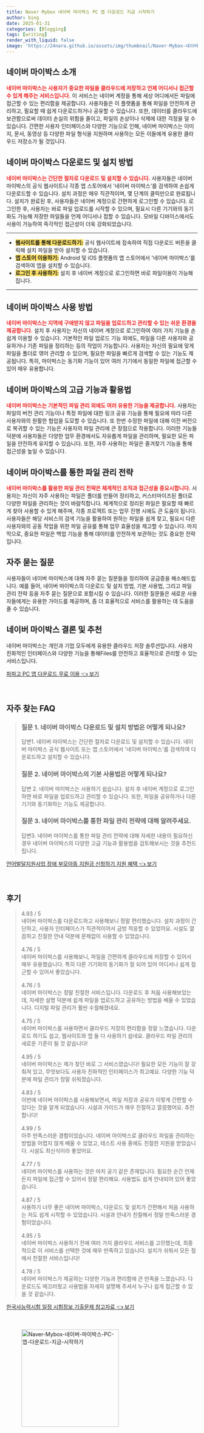 ```yaml
---
title: Naver Mybox 네이버 마이박스 PC 앱 다운로드 지금 시작하기
author: bing
date: 2025-01-31
categories: [Blogging]
tags: [writing]
render_with_liquid: false
image: 'https://24nara.github.io/assets/img/thumbnail/Naver-Mybox-네이버-마이박스-PC-앱-다운로드-지금-시작하기.webp'
---
```



<h2 id='마이박스_소개'>네이버 마이박스 소개</h2>

<p><b><span style="color: #ee2323;">네이버 마이박스는 사용자가 중요한 파일을 클라우드에 저장하고 언제 어디서나 접근할 수 있게 해주는 서비스입니다.</span></b> 이 서비스는 네이버 계정을 통해 세상 어디에서든 파일에 접근할 수 있는 편리함을 제공합니다. 사용자들은 이 플랫폼을 통해 파일을 안전하게 관리하고, 필요할 때 쉽게 다운로드하거나 공유할 수 있습니다. 또한, 데이터를 클라우드에 보관함으로써 데이터 손실의 위험을 줄이고, 파일의 손상이나 삭제에 대한 걱정을 덜 수 있습니다. 간편한 사용자 인터페이스와 다양한 기능으로 인해, 네이버 마이박스는 이미지, 문서, 동영상 등 다양한 파일 형식을 지원하며 사용하는 모든 이들에게 유용한 클라우드 저장소가 될 것입니다.</p>

<h2 id='다운로드_및_설치'>네이버 마이박스 다운로드 및 설치 방법</h2>

<p><b><span style="color: #ee2323;">네이버 마이박스는 간단한 절차로 다운로드 및 설치할 수 있습니다.</span></b> 사용자들은 네이버 마이박스의 공식 웹사이트나 각종 앱 스토어에서 '네이버 마이박스'를 검색하여 손쉽게 다운로드할 수 있습니다. 설치 과정은 매우 직관적이며, 몇 단계의 클릭만으로 완료됩니다. 설치가 완료된 후, 사용자들은 네이버 계정으로 간편하게 로그인할 수 있습니다. 로그인한 후, 사용자는 바로 파일 업로드를 시작할 수 있으며, 필요시 다른 기기와의 동기화도 가능해 저장한 파일들을 언제 어디서나 접할 수 있습니다. 모바일 디바이스에서도 사용이 가능하여 즉각적인 접근성이 더욱 강화되었습니다.</p>

<hr />

<ul>
    <li><b><span style="background-color: #ffe066;">웹사이트를 통해 다운로드하기:</span></b> 공식 웹사이트에 접속하여 직접 다운로드 버튼을 클릭해 설치 파일을 받아 설치할 수 있습니다.</li>
    <li><b><span style="background-color: #ffe066;">앱 스토어 이용하기:</span></b> Android 및 iOS 플랫폼의 앱 스토어에서 '네이버 마이박스'를 검색하여 앱을 설치할 수 있습니다.</li>
    <li><b><span style="background-color: #ffe066;">로그인 후 사용하기:</span></b> 설치 후 네이버 계정으로 로그인하면 바로 파일이용이 가능해집니다.</li>
</ul>

<hr />

<h2 id='사용법'>네이버 마이박스 사용 방법</h2>

<p><b><span style="color: #ee2323;">네이버 마이박스는 지역에 구애받지 않고 파일을 업로드하고 관리할 수 있는 쉬운 환경을 제공합니다.</span></b> 설치 후 사용자는 자신의 네이버 계정으로 로그인하여 여러 가지 기능을 손쉽게 이용할 수 있습니다. 기본적인 파일 업로드 기능 외에도, 파일을 다른 사용자와 공유하거나 기존 파일을 정리하는 등의 작업이 가능합니다. 사용자는 자신의 필요에 맞게 파일을 폴더로 엮어 관리할 수 있으며, 필요한 파일을 빠르게 검색할 수 있는 기능도 제공됩니다. 특히, 마이박스는 동기화 기능이 있어 여러 기기에서 동일한 파일에 접근할 수 있어 매우 유용합니다.</p>

<h2 id='고급_기능'>네이버 마이박스의 고급 기능과 활용법</h2>

<p><b><span style="color: #ee2323;">네이버 마이박스는 기본적인 파일 관리 외에도 여러 유용한 기능을 제공합니다.</span></b> 사용자는 파일의 버전 관리 기능이나 특정 파일에 대한 링크 공유 기능을 통해 필요에 따라 다른 사용자와의 원활한 협업을 도모할 수 있습니다. 또 한번 수정한 파일에 대해 이전 버전으로 복귀할 수 있는 기능은 사용자의 파일 관리에 큰 장점으로 작용합니다. 이러한 기능들 덕분에 사용자들은 다양한 업무 환경에서도 자유롭게 파일을 관리하며, 필요한 모든 파일을 안전하게 유지할 수 있습니다. 또한, 자주 사용하는 파일은 즐겨찾기 기능을 통해 접근성을 높일 수 있습니다.</p>

<h2 id='관리_전략'>네이버 마이박스를 통한 파일 관리 전략</h2>

<p><b><span style="color: #ee2323;">네이버 마이박스를 활용한 파일 관리 전략은 체계적인 조직과 접근성을 중요시합니다.</span></b> 사용자는 자신이 자주 사용하는 파일은 폴더를 만들어 정리하고, 커스터마이즈된 폴더로 다양한 파일을 관리하는 것이 바람직합니다. 체계적으로 정리된 파일은 필요할 때 빠르게 찾아 사용할 수 있게 해주며, 각종 프로젝트 또는 업무 진행 시에도 큰 도움이 됩니다. 사용자들은 해당 서비스의 검색 기능을 활용하여 원하는 파일을 쉽게 찾고, 필요시 다른 사용자와의 공동 작업을 위한 파일 공유를 통해 업무 효율성을 제고할 수 있습니다. 마지막으로, 중요한 파일은 백업 기능을 통해 데이터를 안전하게 보관하는 것도 중요한 전략입니다.</p>

<h2 id='자주_묻는_질문'>자주 묻는 질문</h2>

<p>사용자들이 네이버 마이박스에 대해 자주 묻는 질문들을 정리하여 궁금증을 해소해드립니다. 예를 들어, 네이버 마이박스의 다운로드 및 설치 방법, 기본 사용법, 그리고 파일 관리 전략 등을 자주 묻는 질문으로 포함시킬 수 있습니다. 이러한 질문들은 새로운 사용자들에게는 유용한 가이드를 제공하며, 좀 더 효율적으로 서비스를 활용하는 데 도움을 줄 수 있습니다.</p>

<h2 id='마무리'>네이버 마이박스 결론 및 추천</h2>

<p>네이버 마이박스는 개인과 기업 모두에게 유용한 클라우드 저장 솔루션입니다. 사용자 친화적인 인터페이스와 다양한 기능을 통해Files를 안전하고 효율적으로 관리할 수 있는 서비스입니다.</p>


<p><a class="click-button" title="파파고 PC 앱 다운로드 무료 이용" href="https://24nara.github.io/posts/%ED%8C%8C%ED%8C%8C%EA%B3%A0-PC-%EC%95%B1-%EB%8B%A4%EC%9A%B4%EB%A1%9C%EB%93%9C-%EB%AC%B4%EB%A3%8C-%EC%9D%B4%EC%9A%A9/" rel="dofollow">파파고 PC 앱 다운로드 무료 이용 👈 보기</a></p><br>
<h2 id='자주_찾는_FAQ'>자주 찾는 FAQ</h2>
<div itemscope="" itemtype="https://schema.org/FAQPage"> 
<blockquote> 
<div itemscope="" itemprop="mainEntity" itemtype="https://schema.org/Question"> 
<h3 itemprop="name">질문 1. 네이버 마이박스 다운로드 및 설치 방법은 어떻게 되나요?</h3> 
<div itemscope="" itemprop="acceptedAnswer" itemtype="https://schema.org/Answer"> 
<span itemprop="text"> 
<p>답변1. 네이버 마이박스는 간단한 절차로 다운로드 및 설치할 수 있습니다. 네이버 마이박스 공식 웹사이트 또는 앱 스토어에서 '네이버 마이박스'를 검색하여 다운로드하고 설치할 수 있습니다.</p> 
</span> 
</div> 
</div> 
<div itemscope="" itemprop="mainEntity" itemtype="https://schema.org/Question"> 
<h3 itemprop="name">질문 2. 네이버 마이박스의 기본 사용법은 어떻게 되나요?</h3> 
<div itemscope="" itemprop="acceptedAnswer" itemtype="https://schema.org/Answer"> 
<span itemprop="text"> 
<p>답변 2. 네이버 마이박스는 사용하기 쉽습니다. 설치 후 네이버 계정으로 로그인하면 바로 파일을 업로드하고 관리할 수 있습니다. 또한, 파일을 공유하거나 다른 기기와 동기화하는 기능도 제공합니다.</p> 
</span> 
</div> 
</div> 
<div itemscope="" itemprop="mainEntity" itemtype="https://schema.org/Question"> 
<h3 itemprop="name">질문 3. 네이버 마이박스를 통한 파일 관리 전략에 대해 알려주세요.</h3> 
<div itemscope="" itemprop="acceptedAnswer" itemtype="https://schema.org/Answer"> 
<span itemprop="text"> 
<p>답변3. 네이버 마이박스를 통한 파일 관리 전략에 대해 자세한 내용이 필요하신 경우 네이버 마이박스의 다양한 고급 기능과 활용법을 검토해보시는 것을 추천드립니다.</p> 
</span> 
</div> 
</div> 
</blockquote> 
</div>
<p><a class="click-button" title="언어발달지원사업 장애 부모아동 지원금 신청하기 지원 혜택" href="https://24nara.github.io/posts/%EC%96%B8%EC%96%B4%EB%B0%9C%EB%8B%AC%EC%A7%80%EC%9B%90%EC%82%AC%EC%97%85-%EC%9E%A5%EC%95%A0-%EB%B6%80%EB%AA%A8%EC%95%84%EB%8F%99-%EC%A7%80%EC%9B%90%EA%B8%88-%EC%8B%A0%EC%B2%AD%ED%95%98%EA%B8%B0-%EC%A7%80%EC%9B%90-%ED%98%9C%ED%83%9D/" rel="dofollow">언어발달지원사업 장애 부모아동 지원금 신청하기 지원 혜택 👈 보기</a></p><br>
<h2 id='후기'>후기</h2>
<div itemscope itemtype="https://schema.org/Product">
  <blockquote>
  <div itemprop="review" itemscope itemtype="https://schema.org/Review">
      <div itemprop="reviewRating" itemscope itemtype="https://schema.org/Rating"> <span itemprop="ratingValue">4.93</span> / <span itemprop="bestRating">5</span> </div>
      <span itemprop="reviewBody">네이버 마이박스를 다운로드하고 사용해보니 정말 편리했습니다. 설치 과정이 간단하고, 사용자 인터페이스가 직관적이어서 금방 적응할 수 있었어요. 시설도 깔끔하고 친절한 안내 덕분에 문제없이 사용할 수 있었습니다.</span>
  </div>
  <br>
  <div itemprop="review" itemscope itemtype="https://schema.org/Review">
      <div itemprop="reviewRating" itemscope itemtype="https://schema.org/Rating"> <span itemprop="ratingValue">4.76</span> / <span itemprop="bestRating">5</span> </div>
      <span itemprop="reviewBody">네이버 마이박스를 사용해보니, 파일을 간편하게 클라우드에 저장할 수 있어서 매우 유용했습니다. 특히 다른 기기와의 동기화가 잘 되어 있어 어디서나 쉽게 접근할 수 있어서 좋았습니다.</span>
  </div>
  <br>
  <div itemprop="review" itemscope itemtype="https://schema.org/Review">
      <div itemprop="reviewRating" itemscope itemtype="https://schema.org/Rating"> <span itemprop="ratingValue">4.76</span> / <span itemprop="bestRating">5</span> </div>
      <span itemprop="reviewBody">네이버 마이박스는 정말 친절한 서비스입니다. 다운로드 후 처음 사용해보았는데, 자세한 설명 덕분에 쉽게 파일을 업로드하고 공유하는 방법을 배울 수 있었습니다. 디지털 파일 관리가 훨씬 수월해졌네요.</span>
  </div>
  <br>
  <div itemprop="review" itemscope itemtype="https://schema.org/Review">
      <div itemprop="reviewRating" itemscope itemtype="https://schema.org/Rating"> <span itemprop="ratingValue">4.75</span> / <span itemprop="bestRating">5</span> </div>
      <span itemprop="reviewBody">네이버 마이박스를 사용하면서 클라우드 저장의 편리함을 정말 느꼈습니다. 다운로드 하기도 쉽고, 웹사이트와 앱 둘 다 사용하기 쉽네요. 클라우드 파일 관리의 새로운 기준이 될 것 같습니다!</span>
  </div>
  <br>
  <div itemprop="review" itemscope itemtype="https://schema.org/Review">
      <div itemprop="reviewRating" itemscope itemtype="https://schema.org/Rating"> <span itemprop="ratingValue">4.95</span> / <span itemprop="bestRating">5</span> </div>
      <span itemprop="reviewBody">네이버 마이박스는 제가 찾던 바로 그 서비스였습니다! 필요한 모든 기능이 잘 갖춰져 있고, 무엇보다도 사용자 친화적인 인터페이스가 최고예요. 다양한 기능 덕분에 파일 관리가 정말 쉬워졌습니다.</span>
  </div>
  <br>
  <div itemprop="review" itemscope itemtype="https://schema.org/Review">
      <div itemprop="reviewRating" itemscope itemtype="https://schema.org/Rating"> <span itemprop="ratingValue">4.83</span> / <span itemprop="bestRating">5</span> </div>
      <span itemprop="reviewBody">이번에 네이버 마이박스를 사용해보면서, 파일 저장과 공유가 이렇게 간편할 수 있다는 것을 알게 되었습니다. 시설과 가이드가 매우 친절하고 깔끔했어요. 추천합니다!</span>
  </div>
  <br>
  <div itemprop="review" itemscope itemtype="https://schema.org/Review">
      <div itemprop="reviewRating" itemscope itemtype="https://schema.org/Rating"> <span itemprop="ratingValue">4.99</span> / <span itemprop="bestRating">5</span> </div>
      <span itemprop="reviewBody">아주 만족스러운 경험이었습니다. 네이버 마이박스로 클라우드 파일을 관리하는 방법을 어렵지 않게 배울 수 있었고, 테스트 사용 중에도 친절한 지원을 받았습니다. 시설도 최신식이라 좋았어요.</span>
  </div>
  <br>
  <div itemprop="review" itemscope itemtype="https://schema.org/Review">
      <div itemprop="reviewRating" itemscope itemtype="https://schema.org/Rating"> <span itemprop="ratingValue">4.77</span> / <span itemprop="bestRating">5</span> </div>
      <span itemprop="reviewBody">네이버 마이박스를 사용하는 것은 마치 공기 같은 존재입니다. 필요한 순간 언제든지 파일에 접근할 수 있어서 정말 편리해요. 사용법도 쉽게 안내되어 있어 좋았습니다.</span>
  </div>
  <br>
  <div itemprop="review" itemscope itemtype="https://schema.org/Review">
      <div itemprop="reviewRating" itemscope itemtype="https://schema.org/Rating"> <span itemprop="ratingValue">4.87</span> / <span itemprop="bestRating">5</span> </div>
      <span itemprop="reviewBody">사용하기 너무 좋은 네이버 마이박스, 다운로드 및 설치가 간편해서 처음 사용하는 저도 쉽게 시작할 수 있었습니다. 시설과 안내가 친절해서 정말 만족스러운 경험이었습니다.</span>
  </div>
  <br>
  <div itemprop="review" itemscope itemtype="https://schema.org/Review">
      <div itemprop="reviewRating" itemscope itemtype="https://schema.org/Rating"> <span itemprop="ratingValue">4.95</span> / <span itemprop="bestRating">5</span> </div>
      <span itemprop="reviewBody">네이버 마이박스 사용하기 전에 여러 가지 클라우드 서비스를 고민했는데, 최종적으로 이 서비스를 선택한 것에 매우 만족하고 있습니다. 설치가 쉬워서 모든 점에서 친절한 서비스입니다!</span>
  </div>
  <br>
  <div itemprop="review" itemscope itemtype="https://schema.org/Review">
      <div itemprop="reviewRating" itemscope itemtype="https://schema.org/Rating"> <span itemprop="ratingValue">4.78</span> / <span itemprop="bestRating">5</span> </div>
      <span itemprop="reviewBody">네이버 마이박스가 제공하는 다양한 기능과 편리함에 큰 만족을 느꼈습니다. 다운로드도 매끄러웠고 사용법을 자세히 설명해 주셔서 누구나 쉽게 접근할 수 있을 것 같습니다.</span>
  </div>
  </blockquote>
</div>
<p><a class="click-button" title="한국사능력시험 일정 시험정보 기출문제 참고자료" href="https://24nara.github.io/posts/%ED%95%9C%EA%B5%AD%EC%82%AC%EB%8A%A5%EB%A0%A5%EC%8B%9C%ED%97%98-%EC%9D%BC%EC%A0%95-%EC%8B%9C%ED%97%98%EC%A0%95%EB%B3%B4-%EA%B8%B0%EC%B6%9C%EB%AC%B8%EC%A0%9C-%EC%B0%B8%EA%B3%A0%EC%9E%90%EB%A3%8C/" rel="dofollow">한국사능력시험 일정 시험정보 기출문제 참고자료 👈 보기</a></p><br>
<figure class="image"><img src="https://24nara.github.io/assets/img/thumbnail/Naver-Mybox-네이버-마이박스-PC-앱-다운로드-지금-시작하기.webp" alt="Naver-Mybox-네이버-마이박스-PC-앱-다운로드-지금-시작하기" width="256" height="256"></figure>